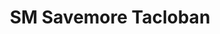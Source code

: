 ---
title: "SM Savemore Tacloban"
url: /tacloban-city/sm-savemore-tacloban/
shop: Einkaufszentrum
---